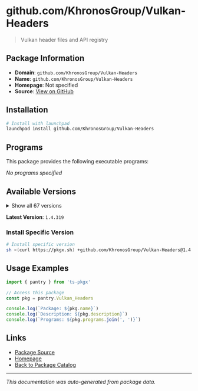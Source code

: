 # github.com/KhronosGroup/Vulkan-Headers

> Vulkan header files and API registry

## Package Information

- **Domain**: `github.com/KhronosGroup/Vulkan-Headers`
- **Name**: `github.com/KhronosGroup/Vulkan-Headers`
- **Homepage**: Not specified
- **Source**: [View on GitHub](https://github.com/pkgxdev/pantry/tree/main/projects/github.com/KhronosGroup/Vulkan-Headers/package.yml)

## Installation

```bash
# Install with launchpad
launchpad install github.com/KhronosGroup/Vulkan-Headers
```

## Programs

This package provides the following executable programs:

*No programs specified*

## Available Versions

<details>
<summary>Show all 67 versions</summary>

- `1.4.319`, `1.4.318`, `1.4.317`, `1.4.316`, `1.4.315`
- `1.4.314`, `1.4.313`, `1.4.312`, `1.4.311`, `1.4.310`
- `1.4.309`, `1.4.307`, `1.4.306`, `1.4.305`, `1.4.304`
- `1.4.303`, `1.3.302`, `1.3.301`, `1.3.300`, `1.3.299`
- `1.3.298`, `1.3.297`, `1.3.296`, `1.3.295`, `1.3.294`
- `1.3.293`, `1.3.292`, `1.3.291`, `1.3.290`, `1.3.289`
- `1.3.288`, `1.3.287`, `1.3.286`, `1.3.285`, `1.3.284`
- `1.3.283`, `1.3.282`, `1.3.281`, `1.3.280`, `1.3.279`
- `1.3.278`, `1.3.277`, `1.3.276`, `1.3.275`, `1.3.274`
- `1.3.273`, `1.3.272`, `1.3.271`, `1.3.270`, `1.3.269`
- `1.3.268`, `1.3.267`, `1.3.266`, `1.3.265`, `1.3.264`
- `1.3.263`, `1.3.262`, `1.3.261`, `1.3.260`, `1.3.259`
- `1.3.258`, `1.3.257`, `1.3.256`, `1.3.255`, `1.3.254`
- `1.3.253`, `1.3.252`

</details>

**Latest Version**: `1.4.319`

### Install Specific Version

```bash
# Install specific version
sh <(curl https://pkgx.sh) +github.com/KhronosGroup/Vulkan-Headers@1.4.319 -- $SHELL -i
```

## Usage Examples

```typescript
import { pantry } from 'ts-pkgx'

// Access this package
const pkg = pantry.Vulkan_Headers

console.log(`Package: ${pkg.name}`)
console.log(`Description: ${pkg.description}`)
console.log(`Programs: ${pkg.programs.join(', ')}`)
```

## Links

- [Package Source](https://github.com/pkgxdev/pantry/tree/main/projects/github.com/KhronosGroup/Vulkan-Headers/package.yml)
- [Homepage](#)
- [Back to Package Catalog](../../../package-catalog.md)

---

*This documentation was auto-generated from package data.*
